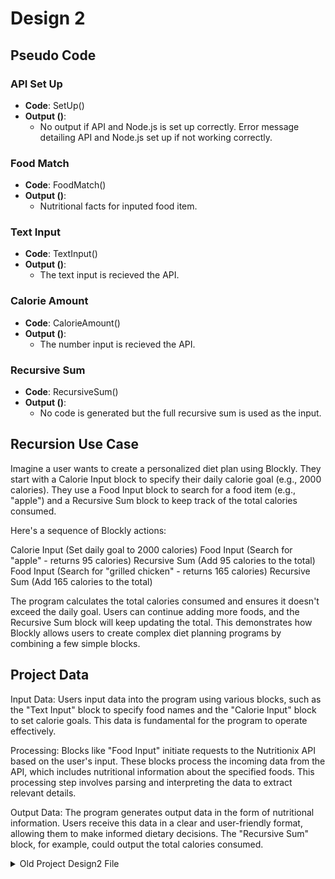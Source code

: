 # Design 2

## Pseudo Code

### API Set Up
- **Code**: SetUp()
- **Output ()**: 
  - No output if API and Node.js is set up correctly. Error message detailing API and Node.js set up if not working correctly.

### Food Match
- **Code**: FoodMatch()
- **Output ()**: 
  - Nutritional facts for inputed food item.

### Text Input
- **Code**: TextInput()
- **Output ()**:
  - The text input is recieved the API.

### Calorie Amount
- **Code**: CalorieAmount()
- **Output ()**:
  - The number input is recieved the API.

### Recursive Sum
- **Code**: RecursiveSum()
- **Output ()**:
  - No code is generated but the full recursive sum is used as the input.

## Recursion Use Case
Imagine a user wants to create a personalized diet plan using Blockly. They start with a Calorie Input block to specify their daily calorie goal (e.g., 2000 calories). They use a Food Input block to search for a food item (e.g., "apple") and a Recursive Sum block to keep track of the total calories consumed.

Here's a sequence of Blockly actions:

Calorie Input (Set daily goal to 2000 calories)
Food Input (Search for "apple" - returns 95 calories)
Recursive Sum (Add 95 calories to the total)
Food Input (Search for "grilled chicken" - returns 165 calories)
Recursive Sum (Add 165 calories to the total)

The program calculates the total calories consumed and ensures it doesn't exceed the daily goal. Users can continue adding more foods, and the Recursive Sum block will keep updating the total. This demonstrates how Blockly allows users to create complex diet planning programs by combining a few simple blocks.

## Project Data
Input Data: Users input data into the program using various blocks, such as the "Text Input" block to specify food names and the "Calorie Input" block to set calorie goals. This data is fundamental for the program to operate effectively.

Processing: Blocks like "Food Input" initiate requests to the Nutritionix API based on the user's input. These blocks process the incoming data from the API, which includes nutritional information about the specified foods. This processing step involves parsing and interpreting the data to extract relevant details.

Output Data: The program generates output data in the form of nutritional information. Users receive this data in a clear and user-friendly format, allowing them to make informed dietary decisions. The "Recursive Sum" block, for example, could output the total calories consumed.

<details>
<summary>Old Project Design2 File</summary>
# Design 2

## Pseudo Code

### Log Food Intake
- **Code**: `LogFood(food, calories)`
- **Output ()**: 
  - Append `food` and `calories` to user's food diary.

### Calculate Calories Burned
- **Code**: `CalculateCaloriesBurned(exerciseType, duration)`
- **Output ()**: 
  - Look up calorie burn rate for `exerciseType`.
  - Calculate `caloriesBurned = calorieBurnRate * duration`.
  - Add `caloriesBurned` to daily calorie tracking.

### Meal Planner
- **Code**: `MealPlanner(dietaryPreferences, nutritionalGoals)`
- **Output ()**:
  - Based on `dietaryPreferences` and `nutritionalGoals`, suggest balanced meal options for the day.

### Create Exercise Session
- **Code**: `CreateExerciseSession()`
- **Output ()**:
  - Initialize an empty exercise session.

### Set Exercise Duration
- **Code**: `SetExerciseDuration(exercise, duration)`
- **Output ()**:
  - Set `duration` for the specified `exercise` in the exercise session.

### Set Exercise Type
- **Code**: `SetExerciseType(exercise, type)`
- **Output ()**:
  - Set `type` for the specified `exercise` in the exercise session.

### Exercise Details
- **Code**: `ExerciseDetails(exercise, details)`
- **Output ()**:
  - Add `details` to the specified `exercise` in the exercise session.

### Set Goal / Reward
- **Code**: `SetGoalReward(goal, reward)`
- **Output ()**:
  - Set a user-defined `goal` and corresponding `reward`.

### Set Daily Step Goal
- **Code**: `SetDailyStepGoal(stepGoal)`
- **Output ()**:
  - Set the daily step count goal to `stepGoal`.

### Set Calorie Intake Goal
- **Code**: `SetCalorieIntakeGoal(calorieGoal)`
- **Output ()**:
  - Set the daily calorie intake goal to `calorieGoal`.


## Recursion Use Case

A recursive use case is through designing a workout. A workout can have a different workout that falls under a different type. This, for example, could be strength training and a run in the same gym session.

Imagine a user creating a complex workout routine using recursive blocks:

```pseudocode
CreateExerciseSession()
SetExerciseType(exercise1, "Strength Training")
SetExerciseDuration(exercise1, 45 minutes)
SetExerciseType(exercise2, "Cardio")
SetExerciseDuration(exercise2, 30 minutes)

CreateExerciseSession()  # nested session
SetExerciseType(exercise3, "Strength Training")
SetExerciseDuration(exercise3, 30 minutes)
SetExerciseType(exercise4, "Cardio")
SetExerciseDuration(exercise4, 20 minutes)
```

## Project Data

We plan to have a built-in database to help users track their daily calories. Many different functions will update the daily calorie count. This way, if a user would like to, we can keep a history of daily calorie changes to figure out what works and what does not. If we look closer to the pseudcode of the above functions we plan to implement, then we can think a bit deeper on what data we would have to store. 

Based on the above functions, the things our project would have to store include:
  - user's food diary : includes both meals and calories, can be added to by the user
  - a dictionary for the number of calories an exercise type typically burns in a minute, the user uses this to calculate how many calories they have burned given the duration and exercise type
  - a list of meal options and what nutritionalGoals and dietaryPreferences they are associated with, this could be a list of lists storing the meal option and its attributes, this would give us the flexibilty to attach a different number of attributes to each meal option when necessary
  - the user's exercise sessions: the user can edit details and start exercise sessions so we need to be able to track their sessions and their details including duration, details, and type
  - bank of user-defined goals and rewards: we need to be able to track the user's goals and what their reward will be upon completion, this can also be stored as a dictionary or a list of lists
  - the user's step tracker: we need to track the user's steps and also include their inputted goal in order to calculate when or if they meet it given their inputted activity
  - the user's calorie goal: we need to remember the user's calorie intake goal in order to address whether they have met it or not

This is the list of data we need to storer given the functions we have created thus far. However, this list can and most likely will be updated to reflect the progress made and additions to the project. Most of the above data can be stored in a single variable or in a list of lists or dictionaries. This is due to the fact that we want users to be able to create objects (such as an exercise session) and add attributes and details to them. 

The blockbased programming language will interact with this data and compliments it quite well. As a user creates an exercise session, for example, we can connect that to the declaration of a variable or of a list item. Then, as they add more details or attributes, we can call upon that already declared item and pass through the user-inputted information. Therefore, it will allow a smooth transition from the user input in the block-based language into the back-end code that manages such data. 
</details>
